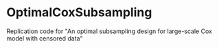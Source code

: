 # OptimalCoxSubsampling
Replication code for "An optimal subsampling design for large-scale Cox model with censored data"
